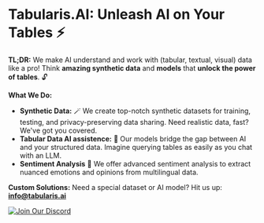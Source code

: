 
# Tabularis.AI: Unleash AI on Your Tables ⚡

**TL;DR:** We make AI understand and work with (tabular, textual, visual) data like a pro! Think **amazing synthetic data** and **models** that **unlock the power of tables**. 🔓

**What We Do:**

*   **Synthetic Data:** 🪄 We create top-notch synthetic datasets for training, testing, and privacy-preserving data sharing. Need realistic data, fast? We've got you covered.
*   **Tabular Data AI assistence:** 🤫 Our models bridge the gap between AI and your structured data. Imagine querying tables as easily as you chat with an LLM.
*   **Sentiment Analysis** 🤖 We offer advanced sentiment analysis to extract nuanced emotions and opinions from multilingual data. 



**Custom Solutions:**  Need a special dataset or AI model?  Hit us up: **info@tabularis.ai** 


[![Join Our Discord](https://img.shields.io/badge/Discord-Join%20Now-7289DA?style=for-the-badge&logo=discord&logoColor=white)](https://discord.gg/sznxwdqBXj)
